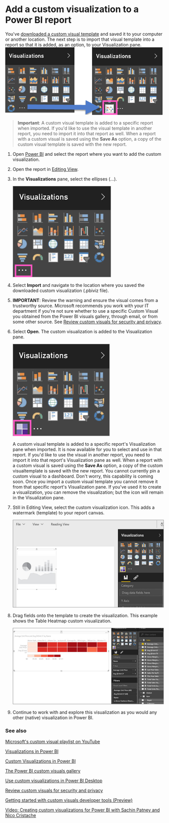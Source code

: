 <properties
   pageTitle="Add a custom visualization to a Power BI report"
   description="Add a custom visual to a Power BI report"
   services="powerbi"
   documentationCenter=""
   authors="mihart"
   manager="mblythe" 
   editor=""
   tags=""
   qualityFocus="no"
   qualityDate=""/>

<tags
   ms.service="powerbi"
   ms.devlang="NA"
   ms.topic="article"
   ms.tgt_pltfrm="NA"
   ms.workload="powerbi"
   ms.date="03/03/2016"
   ms.author="mihart"/>
# Add a custom visualization to a Power BI report

You've [downloaded a custom visual template](powerbi-custom-visuals-download-from-the-gallery.md) and saved it to your computer or another location.  The next step is to 
import that visual template into a report so that it is added, as an option, to your Visualization pane.
    ![](media/powerbi-custom-visuals-add-to-report/pbi-custom-viz-icon.png)

>**Important**:
A custom visual template is added to a specific report when imported. If you'd like to use the visual template in another report, you need to import it into that report as well. 
When a report with a custom visual is saved using the **Save As** option, a copy of the custom visual template is saved with the new report.

1. Open [Power BI](http://app.powerbi.com) and select the report where you want to add the custom visualization.  

2.  Open the report in [Editing View](powerbi-service-interact-with-a-report-in-editing-view.md).

2. In the **Visualizations** pane, select the ellipses (...).

    ![](media/powerbi-custom-visuals-add-to-report/PBI_customVizEllipses.jpg)

3. Select **Import** and navigate to the location where you saved the downloaded custom visualization (.pbiviz file).

4. **IMPORTANT**: Review the warning and ensure the visual comes from a trustworthy source. Microsoft recommends you work with your IT department if you're not sure whether to 
use a specific Custom Visual you obtained from the Power BI visuals gallery, through email, or from some other source. 
See [Review custom visuals for security and privacy](powerbi-custom-visuals-review-for-security-and-privacy.md).

5. Select **Open**. The custom visualization is added to the Visualization pane.

    ![](media/powerbi-custom-visuals-add-to-report/PBI_customVizAddedIcon.jpg)

    A custom visual template is added to a specific report's Visualization pane when imported. It is now available for you to select and use in that report. 
    If you'd like to use the visual in another report, you need to import it into that report's Visualization pane as well. 
    When a report with a custom visual is saved using the **Save As** option, a copy of the custom visualtemplate is saved with the new report. 
    You cannot currently pin a custom visual to a dashboard. Don't worry, this capability is coming soon. Once you import a custom visual template you cannot remove it from that specific report's Visualization pane. If you've used it
    to create a visualization, you can remove the visualization; but the icon will remain in the Visualization pane.

6. Still in Editing View, select the custom visualization icon.  This adds a watermark (template) to your report canvas.

    ![](media/powerbi-custom-visuals-add-to-report/PBI_template.jpg)

7. Drag fields onto the template to create the visualization.  This example shows the Table Heatmap custom visualization.

    ![](media/powerbi-custom-visuals-add-to-report/PBI_customVizAdded.jpg)

8. Continue to work with and explore this visualization as you would any other (native) visualization in Power BI.

### See also

[Microsoft's custom visual playlist on YouTube](https://www.youtube.com/playlist?list=PL1N57mwBHtN1vIjfvuBIzZllrmKo-Vz6x)

[Visualizations in Power BI](powerbi-service-visualizations-for-reports.md)

[Custom Visualizations in Power BI](powerbi-custom-visuals.md)

[The Power BI custom visuals gallery](https://app.powerbi.com/visuals)

[Use custom visualizations in Power BI Desktop](powerbi-custom-visuals-use.md)

[Review custom visuals for security and privacy](powerbi-custom-visuals-review-for-security-and-privacy.md)

[Getting started with custom visuals developer tools (Preview)](powerbi-custom-visuals-getting-started-with-developer-tools.md)

[Video: Creating custom visualizations for Power BI with Sachin Patney and Nico Cristache](https://www.youtube.com/watch?v=kULc2VbwjCc)
